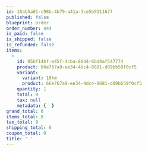 ```yaml
---
id: 18ab5a01-c98b-4b79-a41a-3ce5b9111677
published: false
blueprint: order
order_number: 444
is_paid: false
is_shipped: false
is_refunded: false
items:
  -
    id: 95bf14bf-e45f-4cba-8644-6bd4af547774
    product: 66e767a9-ee34-4dc4-8681-d09bb59f0cf5
    variant:
      variant: 10km
      product: 66e767a9-ee34-4dc4-8681-d09bb59f0cf5
    quantity: 1
    total: 0
    tax: null
    metadata: {  }
grand_total: 0
items_total: 0
tax_total: 0
shipping_total: 0
coupon_total: 0
title: ' '
---
```

